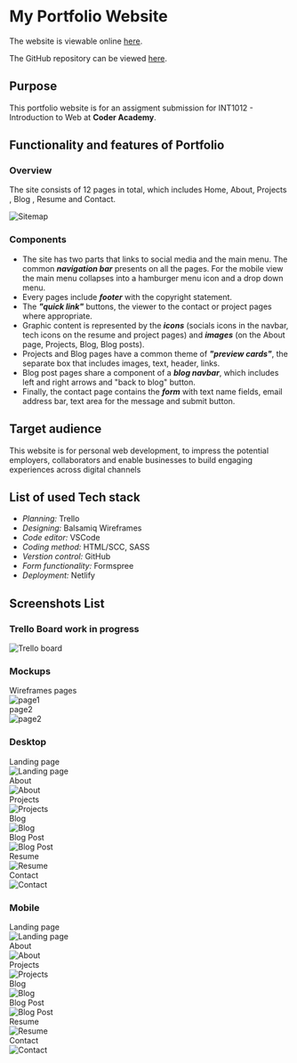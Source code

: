 # My Portfolio Website

The website is viewable online [here](https://khai-tun-28351020b.netlify.app/).

The GitHub repository can be viewed [here](https://github.com/khaingtt/portfolio).

## **Purpose**

This portfolio website is for an assigment submission for INT1012 - Introduction to Web at **Coder Academy**.</br>

## **Functionality and features of Portfolio**

### **Overview**

The site consists of 12 pages in total, which includes Home, About, Projects , Blog , Resume and Contact.

![Sitemap](./doc/screenshots/Sitemapoverview.png)

### **Components**

* The site has two parts that links to social media and the main menu. The common _**navigation bar**_  presents on all the pages. For the mobile view the main menu collapses into a hamburger menu icon and a drop down menu.
* Every pages include _**footer**_ with the copyright statement.
* The _**"quick link"**_ buttons, the viewer to the contact or project pages where appropriate.
* Graphic content is represented by the _**icons**_ (socials icons in the navbar, tech icons on the resume and project pages) and _**images**_ (on the About page, Projects, Blog, Blog posts).
* Projects and Blog pages have a common theme of _**"preview cards"**_, the separate box that includes images, text, header, links.
* Blog post pages share a component of a _**blog navbar**_, which includes left and right arrows and "back to blog" button.
* Finally, the contact page contains the _**form**_ with text name fields, email address bar, text area for the message and submit button.

## Target audience

This website is for personal web development, to impress the potential employers, collaborators and enable businesses to build engaging experiences across digital channels

## List of used Tech stack

* _Planning:_ Trello
* _Designing:_ Balsamiq Wireframes
* _Code editor:_ VSCode
* _Coding method:_ HTML/SCC, SASS
* _Verstion control:_ GitHub
* _Form functionality:_ Formspree
* _Deployment:_ Netlify

## Screenshots List

### Trello Board work in progress

![Trello board](./doc/screenshots/Trello.png)

### Mockups

Wireframes pages</br>
![page1](./doc/screenshots/wireframes/wireframescreen1.png)<br/>
page2</br>
![page2](./doc/screenshots/wireframes/wireframescreen2.png)</br>

### Desktop

Landing page</br>
![Landing page](./doc/screenshots/Homepage.png)</br>
About</br>
![About](./doc/screenshots/about.png)</br>
Projects</br>
![Projects](./doc/screenshots/projects.png)</br>
Blog</br>
![Blog](./doc/screenshots/blog.png)</br>
Blog Post</br>
![Blog Post](./doc/screenshots/blog-scrolldown.png)</br>
Resume</br>
![Resume](./doc/screenshots/resume.png)</br>
Contact</br>
![Contact](./doc/screenshots/contact.png)</br>

### Mobile

Landing page</br>
![Landing page](./doc/screenshots/mobile/Homepage.png)</br>
About</br>
![About](./doc/screenshots/mobile/about.png)</br>
Projects</br>
![Projects](./doc/screenshots/mobile/projects.png)</br>
Blog</br>
![Blog](./doc/screenshots/mobile/blog.png)</br>
Blog Post</br>
![Blog Post](./doc/screenshots/mobile/blog-post.png)</br>
Resume</br>
![Resume](./doc/screenshots/mobile/resume.png)</br>
Contact</br>
![Contact](./doc/screenshots/mobile/contact.png)</br>
